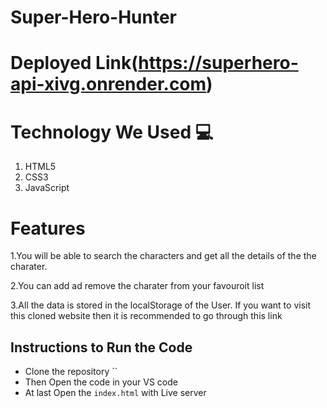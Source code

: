 # Super-Hero-Hunter


# Deployed Link(https://superhero-api-xivg.onrender.com)


# Technology We Used :computer: 
1. HTML5
2. CSS3
3. JavaScript

# Features
1.You will be able to search the characters and get all the details of the the charater.

2.You can add ad remove the charater from your favouroit list 

3.All the data is stored in the localStorage of the User.
If you want to visit this cloned website then it is recommended to go through this link 

## Instructions to Run the Code 

- Clone the repository ``
- Then Open the code in your VS code
- At last Open the `index.html` with Live server

 
